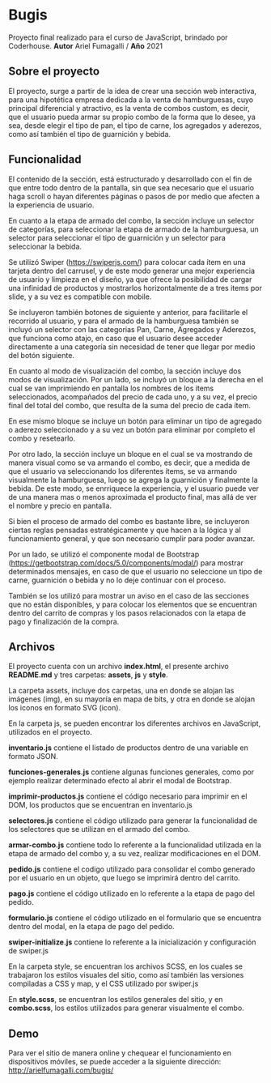 # Bugis
Proyecto final realizado para el curso de JavaScript, brindado por Coderhouse. 
**Autor** Ariel Fumagalli / **Año** 2021



## Sobre el proyecto

El proyecto, surge a partir de la idea de crear una sección web interactiva, para una hipotética empresa dedicada a la venta de hamburguesas, cuyo principal diferencial y atractivo, es la venta de combos custom, es decir, que el usuario pueda armar su propio combo de la forma que lo desee, ya sea, desde elegir el tipo de pan, el tipo de carne, los agregados y aderezos, como así también el tipo de guarnición y bebida.



## Funcionalidad

El contenido de la sección, está estructurado y desarrollado con el fin de que entre todo dentro de la pantalla, sin que sea necesario que el usuario haga scroll o hayan diferentes páginas o pasos de por medio que afecten a la experiencia de usuario.

En cuanto a la etapa de armado del combo, la sección incluye un selector de categorías, para seleccionar la etapa de armado de la hamburguesa, un selector para seleccionar el tipo de guarnición y un selector para seleccionar la bebida.

Se utilizó Swiper (https://swiperjs.com/) para colocar cada ítem en una tarjeta dentro del carrusel, y de este modo generar una mejor experiencia de usuario y limpieza en el diseño, ya que ofrece la posibilidad de cargar una infinidad de productos y mostrarlos horizontalmente de a tres items por slide, y a su vez es compatible con mobile. 

Se incluyeron también botones de siguiente y anterior, para facilitarle el recorrido al usuario, y para el armado de la hamburguesa también se incluyó un selector con las categorias Pan, Carne, Agregados y Aderezos, que funciona como atajo, en caso que el usuario desee acceder directamente a una categoría sin necesidad de tener que llegar por medio del botón siguiente.

En cuanto al modo de visualización del combo, la sección incluye dos modos de visualización. Por un lado, se incluyó un bloque a la derecha en el cual se van imprimiendo en pantalla los nombres de los items seleccionados, acompañados del precio de cada uno, y a su vez, el precio final del total del combo, que resulta de la suma del precio de cada ítem.

En ese mismo bloque se incluye un botón para eliminar un tipo de agregado o aderezo seleccionado y a su vez un botón para eliminar por completo el combo y resetearlo.

Por otro lado, la sección incluye un bloque en el cual se va mostrando de manera visual como se va armando el combo, es decir, que a medida de que el usuario va seleccionando los diferentes ítems, se va armando visualmente la hamburguesa, luego se agrega la guarnición y finalmente la bebida. De este modo, se enrriquece la experiencia, y el usuario puede ver de una manera mas o menos aproximada el producto final, mas allá de ver el nombre y precio en pantalla.

Si bien el proceso de armado del combo es bastante libre, se incluyeron ciertas reglas pensadas estratégicamente y que hacen a la lógica y al funcionamiento general, y que son necesario cumplir para poder avanzar.

Por un lado, se utilizó el componente modal de Bootstrap (https://getbootstrap.com/docs/5.0/components/modal/) para mostrar determinados mensajes, en caso de que el usuario no seleccione un tipo de carne, guarnición o bebida y no lo deje continuar con el proceso.

También se los utilizó para mostrar un aviso en el caso de las secciones que no están disponibles, y para colocar los elementos que se encuentran dentro del carrito de compras y los pasos relacionados con la etapa de pago y finalización de la compra.



## Archivos

El proyecto cuenta con un archivo **index.html**, el presente archivo **README.md** y tres carpetas: **assets**, **js** y **style**.

La carpeta assets, incluye dos carpetas, una en donde se alojan las imágenes (img), en su mayoría en mapa de bits, y otra en donde se alojan los iconos en formato SVG (icon).

En la carpeta js, se pueden encontrar los diferentes archivos en JavaScript, utilizados en el proyecto.

**inventario.js** contiene el listado de productos dentro de una variable en formato JSON.

**funciones-generales.js** contiene algunas funciones generales, como por ejemplo realizar determinado efecto al abrir el modal de Bootstrap.

**imprimir-productos.js** contiene el código necesario para imprimir en el DOM, los productos que se encuentran en inventario.js

**selectores.js** contiene el código utilizado para generar la funcionalidad de los selectores que se utilizan en el armado del combo.

**armar-combo.js** contiene todo lo referente a la funcionalidad utilizada en la etapa de armado del combo y, a su vez, realizar modificaciones en el DOM.

**pedido.js** contiene el codigo utilizado para consolidar el combo generado por el usuario en un objeto, que luego se imprimirá dentro del carrito.

**pago.js** contiene el código utilizado en lo referente a la etapa de pago del pedido.

**formulario.js** contiene el código utilizado en el formulario que se encuentra dentro del modal, en la etapa de pago del pedido.

**swiper-initialize.js** contiene lo referente a la inicialización y configuración de swiper.js

En la carpeta style, se encuentran los archivos SCSS, en los cuales se trabajaron los estilos visuales del sitio, como así también las versiones compiladas a CSS y map, y el CSS utilizado por swiper.js

En **style.scss**, se encuentran los estilos generales del sitio, y en **combo.scss**, los estilos utilizados para generar visualmente el combo.



## Demo

Para ver el sitio de manera online y chequear el funcionamiento en dispositivos móviles, se puede acceder a la siguiente dirección: http://arielfumagalli.com/bugis/